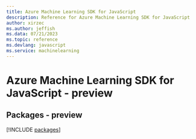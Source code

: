 ```yaml
---
title: Azure Machine Learning SDK for JavaScript
description: Reference for Azure Machine Learning SDK for JavaScript
author: xirzec
ms.author: jeffish
ms.data: 07/21/2023
ms.topic: reference
ms.devlang: javascript
ms.service: machinelearning
---
```

# Azure Machine Learning SDK for JavaScript - preview
## Packages - preview
[!INCLUDE [packages](machine-learning-index.md)]